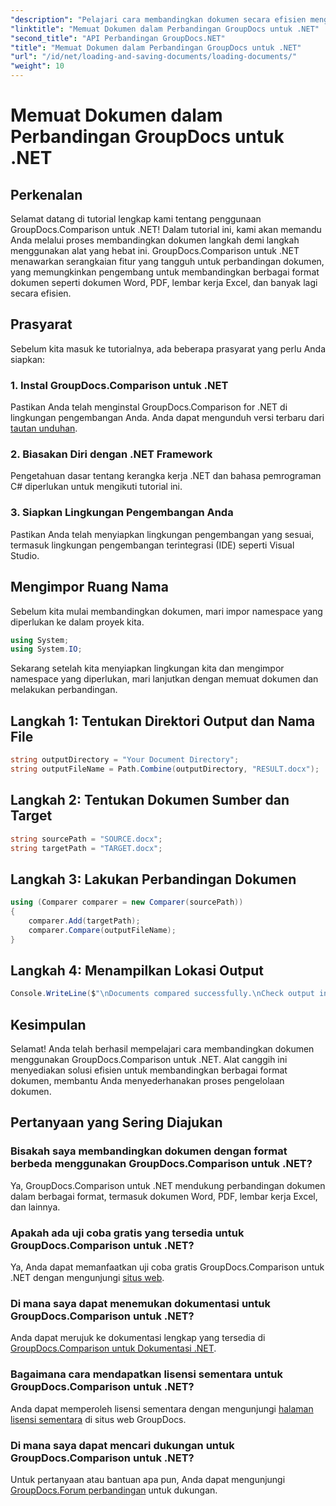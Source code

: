 ```yaml
---
"description": "Pelajari cara membandingkan dokumen secara efisien menggunakan GroupDocs.Comparison untuk .NET. Sederhanakan proses pengelolaan dokumen Anda."
"linktitle": "Memuat Dokumen dalam Perbandingan GroupDocs untuk .NET"
"second_title": "API Perbandingan GroupDocs.NET"
"title": "Memuat Dokumen dalam Perbandingan GroupDocs untuk .NET"
"url": "/id/net/loading-and-saving-documents/loading-documents/"
"weight": 10
---
```


# Memuat Dokumen dalam Perbandingan GroupDocs untuk .NET

## Perkenalan
Selamat datang di tutorial lengkap kami tentang penggunaan GroupDocs.Comparison untuk .NET! Dalam tutorial ini, kami akan memandu Anda melalui proses membandingkan dokumen langkah demi langkah menggunakan alat yang hebat ini. GroupDocs.Comparison untuk .NET menawarkan serangkaian fitur yang tangguh untuk perbandingan dokumen, yang memungkinkan pengembang untuk membandingkan berbagai format dokumen seperti dokumen Word, PDF, lembar kerja Excel, dan banyak lagi secara efisien.
## Prasyarat
Sebelum kita masuk ke tutorialnya, ada beberapa prasyarat yang perlu Anda siapkan:
### 1. Instal GroupDocs.Comparison untuk .NET
Pastikan Anda telah menginstal GroupDocs.Comparison for .NET di lingkungan pengembangan Anda. Anda dapat mengunduh versi terbaru dari [tautan unduhan](https://releases.groupdocs.com/comparison/net/).
### 2. Biasakan Diri dengan .NET Framework
Pengetahuan dasar tentang kerangka kerja .NET dan bahasa pemrograman C# diperlukan untuk mengikuti tutorial ini.
### 3. Siapkan Lingkungan Pengembangan Anda
Pastikan Anda telah menyiapkan lingkungan pengembangan yang sesuai, termasuk lingkungan pengembangan terintegrasi (IDE) seperti Visual Studio.

## Mengimpor Ruang Nama
Sebelum kita mulai membandingkan dokumen, mari impor namespace yang diperlukan ke dalam proyek kita.

```csharp
using System;
using System.IO;
```

Sekarang setelah kita menyiapkan lingkungan kita dan mengimpor namespace yang diperlukan, mari lanjutkan dengan memuat dokumen dan melakukan perbandingan.
## Langkah 1: Tentukan Direktori Output dan Nama File
```csharp
string outputDirectory = "Your Document Directory";
string outputFileName = Path.Combine(outputDirectory, "RESULT.docx");
```
## Langkah 2: Tentukan Dokumen Sumber dan Target
```csharp
string sourcePath = "SOURCE.docx";
string targetPath = "TARGET.docx";
```
## Langkah 3: Lakukan Perbandingan Dokumen
```csharp
using (Comparer comparer = new Comparer(sourcePath))
{
    comparer.Add(targetPath);
    comparer.Compare(outputFileName);
}
```
## Langkah 4: Menampilkan Lokasi Output
```csharp
Console.WriteLine($"\nDocuments compared successfully.\nCheck output in {outputDirectory}.");
```

## Kesimpulan
Selamat! Anda telah berhasil mempelajari cara membandingkan dokumen menggunakan GroupDocs.Comparison untuk .NET. Alat canggih ini menyediakan solusi efisien untuk membandingkan berbagai format dokumen, membantu Anda menyederhanakan proses pengelolaan dokumen.
## Pertanyaan yang Sering Diajukan
### Bisakah saya membandingkan dokumen dengan format berbeda menggunakan GroupDocs.Comparison untuk .NET?
Ya, GroupDocs.Comparison untuk .NET mendukung perbandingan dokumen dalam berbagai format, termasuk dokumen Word, PDF, lembar kerja Excel, dan lainnya.
### Apakah ada uji coba gratis yang tersedia untuk GroupDocs.Comparison untuk .NET?
Ya, Anda dapat memanfaatkan uji coba gratis GroupDocs.Comparison untuk .NET dengan mengunjungi [situs web](https://releases.groupdocs.com/).
### Di mana saya dapat menemukan dokumentasi untuk GroupDocs.Comparison untuk .NET?
Anda dapat merujuk ke dokumentasi lengkap yang tersedia di [GroupDocs.Comparison untuk Dokumentasi .NET](https://tutorials.groupdocs.com/comparison/net/).
### Bagaimana cara mendapatkan lisensi sementara untuk GroupDocs.Comparison untuk .NET?
Anda dapat memperoleh lisensi sementara dengan mengunjungi [halaman lisensi sementara](https://purchase.groupdocs.com/temporary-license/) di situs web GroupDocs.
### Di mana saya dapat mencari dukungan untuk GroupDocs.Comparison untuk .NET?
Untuk pertanyaan atau bantuan apa pun, Anda dapat mengunjungi [GroupDocs.Forum perbandingan](https://forum.groupdocs.com/c/comparison/12) untuk dukungan.